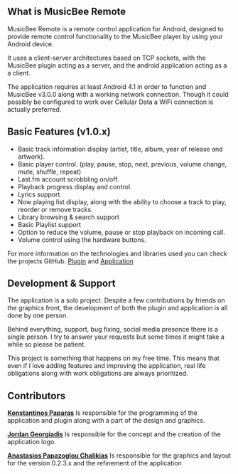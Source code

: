 ## What is MusicBee Remote

MusicBee Remote is a remote control application for Android, designed to provide remote control
functionality to the MusicBee player by using your Android device.

It uses a client-server architectures based on TCP sockets, with the MusicBee plugin acting as a server,
and the android application acting as a a client.

The application requires at least Android 4.1 in order to function and MusicBee v3.0.0 along with a
working network connection. Though it could possibly be configured to work over Cellular Data a WiFi connection
is actually preferred.

## Basic Features (v1.0.x)

* Basic track information display (artist, title, album, year of release and artwork).
* Basic player control. (play, pause, stop, next, previous, volume change, mute, shuffle, repeat)
* Last.fm account scrobbling on/off.
* Playback progress display and control.
* Lyrics support.
* Now playing list display, along with the ability to choose a track to play, reorder or remove tracks.
* Library browsing & search support
* Basic Playlist support
* Option to reduce the volume, pause or stop playback on incoming call.
* Volume control using the hardware buttons.

For more information on the technologies and libraries used you can check the projects GitHub.
[Plugin](https://github.com/kelsos/mbrc-plugin) and [Application](https://github.com/kelsos/mbrc)

## Development & Support

The application is a solo project. Despite a few contributions by friends on the graphics front,
the development of both the plugin and application is all done by one person.

Behind everything, support, bug fixing, social media presence there is a single person.
I try to answer your requests but some times it might take a while so please be patient.

This project is something that happens on my free time. This means that
 even if I love adding features and improving the application, real life obligations
 along with work obligations are always prioritized.



## Contributors

**[Konstantinos Paparas](http://gr.linkedin.com/in/kelsos)** Is responsible for the programming of the application and plugin along with a part of the design and graphics.

**[Jordan Georgiadis](https://www.linkedin.com/in/jordan-georgiadis)** Is responsible for the concept and the creation of the application logo.

**[Anastasios Papazoglou Chalikias](http://gr.linkedin.com/in/sushiperv")** Is responsible for the graphics and layout for the version 0.2.3.x and the refinement of the application